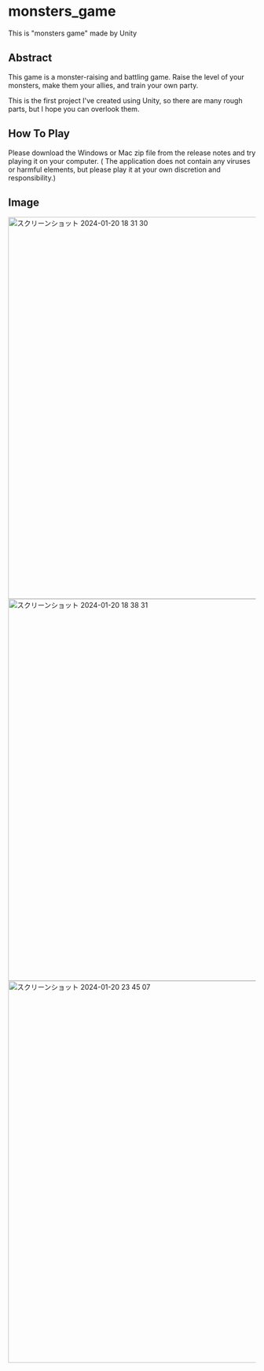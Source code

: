 # monsters_game
This is "monsters  game" made by Unity

## Abstract
This game is a monster-raising and battling game. 
Raise the level of your monsters, make them your allies, and train your own party. 

This is the first project I've created using Unity, so there are many rough parts, but I hope you can overlook them.

## How To Play

Please download the Windows or Mac zip file from the release notes and try playing it on your computer.
(
The application does not contain any viruses or harmful elements, but please play it at your own discretion and responsibility.)

## Image
<img width="776" alt="スクリーンショット 2024-01-20 18 31 30" src="https://github.com/takumi-333/monsters_game/assets/73085571/93068311-257c-4911-b404-0c2d80d41191">
<img width="776" alt="スクリーンショット 2024-01-20 18 38 31" src="https://github.com/takumi-333/monsters_game/assets/73085571/6eeb60a4-c8cd-45fc-80cd-be6e7e68d338">
<img width="776" alt="スクリーンショット 2024-01-20 23 45 07" src="https://github.com/takumi-333/monsters_game/assets/73085571/88e19c40-e199-453a-b1ba-37186a9954f9">

